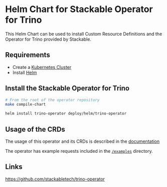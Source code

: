 # Helm Chart for Stackable Operator for Trino

This Helm Chart can be used to install Custom Resource Definitions and the Operator for Trino provided by Stackable.


## Requirements

- Create a [Kubernetes Cluster](../Readme.md)
- Install [Helm](https://helm.sh/docs/intro/install/)


## Install the Stackable Operator for Trino

```bash
# From the root of the operator repository
make compile-chart

helm install trino-operator deploy/helm/trino-operator
```


## Usage of the CRDs

The usage of this operator and its CRDs is described in the [documentation](https://docs.stackable.tech/trino/index.html)

The operator has example requests included in the [`/examples`](https://github.com/stackabletech/trino/operator/tree/main/examples) directory.


## Links

https://github.com/stackabletech/trino-operator


